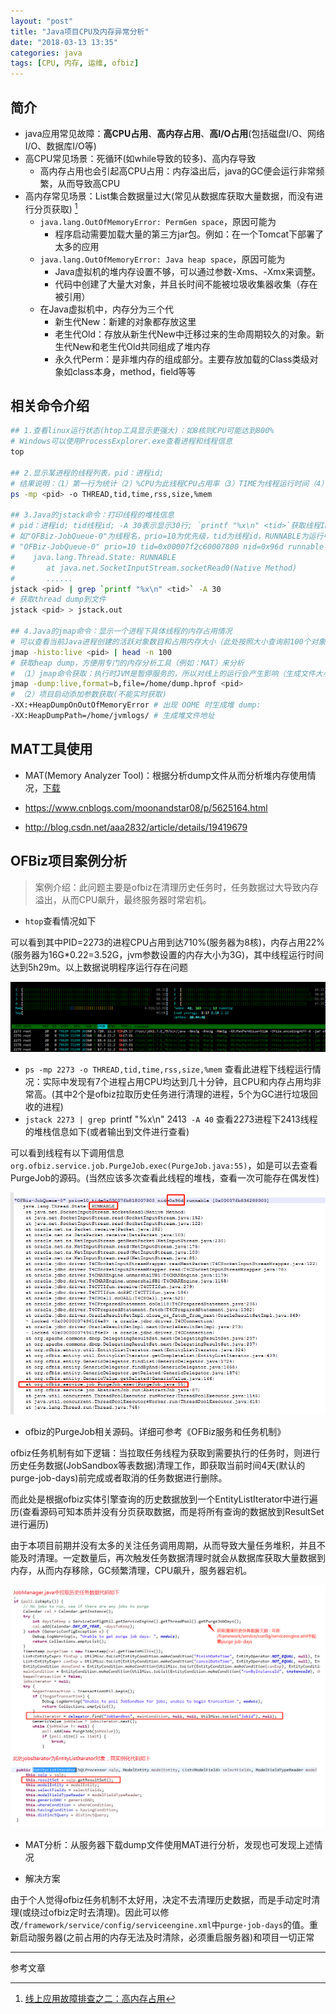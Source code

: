 ```yaml
---
layout: "post"
title: "Java项目CPU及内存异常分析"
date: "2018-03-13 13:35"
categories: java
tags: [CPU, 内存, 运维, ofbiz]
---
```


## 简介

- java应用常见故障：**高CPU占用**、**高内存占用**、**高I/O占用**(包括磁盘I/O、网络I/O、数据库I/O等)
- 高CPU常见场景：死循环(如while导致的较多)、高内存导致
    - 高内存占用也会引起高CPU占用：内存溢出后，java的GC便会运行非常频繁，从而导致高CPU
- 高内存常见场景：List集合数据量过大(常见从数据库获取大量数据，而没有进行分页获取) [^2]
    - `java.lang.OutOfMemoryError: PermGen space`，原因可能为
        - 程序启动需要加载大量的第三方jar包。例如：在一个Tomcat下部署了太多的应用
    - `java.lang.OutOfMemoryError: Java heap space`，原因可能为
        - Java虚拟机的堆内存设置不够，可以通过参数-Xms、-Xmx来调整。
        - 代码中创建了大量大对象，并且长时间不能被垃圾收集器收集（存在被引用）
    - 在Java虚拟机中，内存分为三个代
        - 新生代New：新建的对象都存放这里
        - 老生代Old：存放从新生代New中迁移过来的生命周期较久的对象。新生代New和老生代Old共同组成了堆内存
        - 永久代Perm：是非堆内存的组成部分。主要存放加载的Class类级对象如class本身，method，field等等

## 相关命令介绍

```bash
## 1.查看linux运行状态(htop工具显示更强大)：如8核则CPU可能达到800%
# Windows可以使用ProcessExplorer.exe查看进程和线程信息
top

## 2.显示某进程的线程列表。pid：进程id;
# 结果说明：（1）第一行为统计（2）%CPU为此线程CPU占用率（3）TIME为线程运行时间（4）%MEM为内存占用率
ps -mp <pid> -o THREAD,tid,time,rss,size,%mem

## 3.Java的jstack命令：打印线程的堆栈信息
# pid：进程id; tid线程id; -A 30表示显示30行; `printf "%x\n" <tid>`获取线程ID的16进制格式
# 如"OFBiz-JobQueue-0"为线程名，prio=10为优先级，tid为线程id，RUNNABLE为运行中
# "OFBiz-JobQueue-0" prio=10 tid=0x00007f2c60007800 nid=0x96d runnable [0x00007f2cfe187000]
#    java.lang.Thread.State: RUNNABLE
#       at java.net.SocketInputStream.socketRead0(Native Method)
#       ......
jstack <pid> | grep `printf "%x\n" <tid>` -A 30
# 获取thread dump到文件
jstack <pid> > jstack.out

## 4.Java的jmap命令：显示一个进程下具体线程的内存占用情况
# 可以查看当前Java进程创建的活跃对象数目和占用内存大小（此处按照大小查询前100个对象）；或者保存到文件（jmap -histo:live <pid> > /home/jmap.out）
jmap -histo:live <pid> | head -n 100
# 获取heap dump，方便用专门的内存分析工具（例如：MAT）来分析
# （1）jmap命令获取：执行时JVM是暂停服务的，所以对线上的运行会产生影响（生成文件大小和程序占用内存差不多；2G大概暂停10秒钟）
jmap -dump:live,format=b,file=/home/dump.hprof <pid>
# （2）项目启动添加参数获取(不能实时获取)
-XX:+HeapDumpOnOutOfMemoryError # 出现 OOME 时生成堆 dump:
-XX:HeapDumpPath=/home/jvmlogs/ # 生成堆文件地址
```

## MAT工具使用

- MAT(Memory Analyzer Tool)：根据分析dump文件从而分析堆内存使用情况，[下载](http://www.eclipse.org/mat/downloads.php)

- https://www.cnblogs.com/moonandstar08/p/5625164.html
- http://blog.csdn.net/aaa2832/article/details/19419679

## OFBiz项目案例分析

> 案例介绍：此问题主要是ofbiz在清理历史任务时，任务数据过大导致内存溢出，从而CPU飙升，最终服务器时常宕机。

- `htop`查看情况如下

可以看到其中PID=2273的进程CPU占用到达710%(服务器为8核)，内存占用22%(服务器为16G*0.22=3.52G，jvm参数设置的内存大小为3G)，其中线程运行时间达到5h29m。以上数据说明程序运行存在问题

![htop](/data/images/java/ofbiz-cpu.png)

- `ps -mp 2273 -o THREAD,tid,time,rss,size,%mem` 查看此进程下线程运行情况：实际中发现有7个进程占用CPU均达到几十分钟，且CPU和内存占用均非常高。(其中2个是ofbiz拉取历史任务进行清理的进程，5个为GC进行垃圾回收的进程)
- `jstack 2273 | grep `printf "%x\n" 2413` -A 40` 查看2273进程下2413线程的堆栈信息如下(或者输出到文件进行查看)

可以看到线程有以下调用信息`org.ofbiz.service.job.PurgeJob.exec(PurgeJob.java:55)`，如是可以去查看PurgeJob的源码。(当然应该多次查看此线程的堆栈，查看一次可能存在偶发性)

![jstack](/data/images/java/ofbiz-purgejob-jstack.png)

- ofbiz的PurgeJob相关源码。详细可参考《OFBiz服务和任务机制》

ofbiz任务机制有如下逻辑：当拉取任务线程为获取到需要执行的任务时，则进行历史任务数据(JobSandbox等表数据)清理工作，即获取当前时间4天(默认的purge-job-days)前完成或者取消的任务数据进行删除。

而此处是根据ofbiz实体引擎查询的历史数据放到一个EntityListIterator中进行遍历(查看源码可知本质并没有分页获取数据，而是将所有查询的数据放到ResultSet进行遍历)

由于本项目前期并没有太多的关注任务调用周期，从而导致大量任务堆积，并且不能及时清理。一定数量后，再次触发任务数据清理时就会从数据库获取大量数据到内存，从而内存移除，GC频繁清理，CPU飙升，服务器宕机。

![ofbiz-purgejob-src](/data/images/java/ofbiz-purgejob-src.png)

- MAT分析：从服务器下载dump文件使用MAT进行分析，发现也可发现上述情况

- 解决方案

由于个人觉得ofbiz任务机制不太好用，决定不去清理历史数据，而是手动定时清理(或绕过ofbiz定时去清理)。因此可以修改`/framework/service/config/serviceengine.xml`中`purge-job-days`的值。重新启动服务器(之前占用的内存无法及时清除，必须重启服务器)和项目一切正常



---

参考文章

[^1]: [线上应用故障排查系列](http://www.blogjava.net/hankchen/archive/2012/05/09/377738.html)
[^2]: [线上应用故障排查之二：高内存占用](http://www.blogjava.net/hankchen/archive/2012/05/09/377736.html)
[^3]: [记一次线上Java程序导致服务器CPU占用率过高的问题排除过程](https://www.jianshu.com/p/3667157d63bb)

